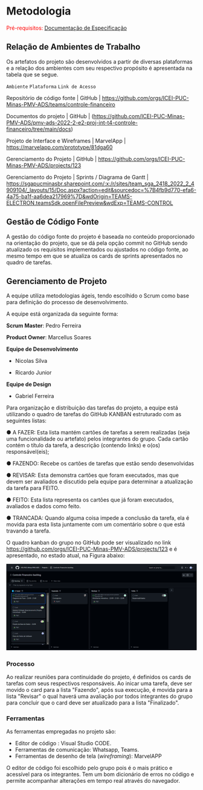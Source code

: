 
# Metodologia

<span style="color:red">Pré-requisitos: <a href="2-Especificação do Projeto.md"> Documentação de Especificação</a></span>

## Relação de Ambientes de Trabalho 

Os artefatos do projeto são desenvolvidos a partir de diversas plataformas e a relação dos ambientes com seu respectivo propósito é apresentada na tabela que se segue. 

`Ambiente`       `Plataforma`        `Link de Acesso`

Repositório de código fonte | GitHub | https://github.com/orgs/ICEI-PUC-Minas-PMV-ADS/teams/controle-financeiro

Documentos do projeto | GitHub | (https://github.com/ICEI-PUC-Minas-PMV-ADS/pmv-ads-2022-2-e2-proj-int-t4-controle-financeiro/tree/main/docs)

Projeto de Interface e Wireframes | MarvelApp | https://marvelapp.com/prototype/81dga60

Gerenciamento do Projeto | GitHub | https://github.com/orgs/ICEI-PUC-Minas-PMV-ADS/projects/123

Gerenciamento do Projeto | Sprints / Diagrama de Gantt | https://sgapucminasbr.sharepoint.com/:x:/r/sites/team_sga_2418_2022_2_4909104/_layouts/15/Doc.aspx?action=edit&sourcedoc=%7B4fb9d770-efa6-4a75-ba1f-aa6dea217969%7D&wdOrigin=TEAMS-ELECTRON.teamsSdk.openFilePreview&wdExp=TEAMS-CONTROL

## Gestão de Código Fonte 

A gestão do código fonte do projeto é baseada no conteúdo proporcionado na orientação do projeto, que se dá pela opção commit no GitHub sendo atualizado os requisitos implementados ou ajustados no código fonte, ao mesmo tempo em que se atualiza os cards de sprints apresentados no quadro de tarefas.

## Gerenciamento de Projeto

A equipe utiliza metodologias ágeis, tendo escolhido o Scrum como base para definição do processo de desenvolvimento.

A equipe está organizada da seguinte forma: 

**Scrum Master**: Pedro Ferreira

**Product Owner**: Marcellus Soares

**Equipe de Desenvolvimento**

- Nicolas Silva

- Ricardo Junior 

**Equipe de Design**

- Gabriel Ferreira

Para organização e distribuição das tarefas do projeto, a equipe está utilizando o quadro de tarefas do GitHub KANBAN estruturado com as seguintes listas: 

●	A FAZER: Esta lista mantém cartões de tarefas a serem realizadas (seja uma funcionalidade ou artefato) pelos integrantes do grupo. Cada cartão contém o título da tarefa, a descrição (contendo links) e o(os) responsável(eis);

●	FAZENDO: Recebe os cartões de tarefas que estão sendo desenvolvidas

●	REVISAR: Esta demonstra cartões que foram executados, mas que devem ser avaliados e discutido pela equipe para determinar a atualização da tarefa para FEITO.

●	FEITO: Esta lista representa os cartões que já foram executados, avaliados e dados como feito.

●	TRANCADA: Quando alguma coisa impede a conclusão da tarefa, ela é movida para esta lista juntamente com um comentário sobre o que está travando a tarefa.

O quadro kanban do grupo no GitHub pode ser visualizado no link https://github.com/orgs/ICEI-PUC-Minas-PMV-ADS/projects/123 e é apresentado, no estado atual, na Figura abaixo:

![2022-09-26_19:23h_01](https://github.com/ICEI-PUC-Minas-PMV-ADS/pmv-ads-2022-2-e2-proj-int-t4-controle-financeiro/blob/2ff7c5c5452e30ff4ee445ee6c481fc13c70afd4/docs/img/Captura%20de%20tela%202022-09-26%20073730.png?raw=true)


### Processo

Ao realizar reuniões para continuidade do projeto, é definidos os cards de tarefas com seus respectivos responsáveis. Ao inicar uma tarefa, deve ser movido o card para a lista "Fazendo", após sua execução, é movida para a lista "Revisar" o qual haverá uma avaliação por todos integrantes do grupo para concluir que o card deve ser atualizado para a lista "Finalizado".
 

### Ferramentas

As ferramentas empregadas no projeto são:

- Editor de código : Visual Studio CODE.
- Ferramentas de comunicação: Whatsapp, Teams.
- Ferramentas de desenho de tela (_wireframing_): MarvelAPP

O editor de código foi escolhido pelo grupo pois é o mais prático e acessível para os integrantes. Tem um bom dicionário de erros no código e permite acompanhar alterações em tempo real através do navegador.

